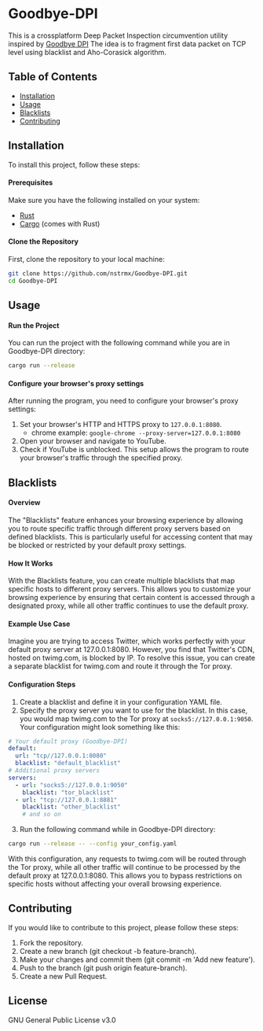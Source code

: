 # Goodbye-DPI
This is a crossplatform Deep Packet Inspection circumvention utility inspired by [Goodbye DPI](https://github.com/ValdikSS/GoodbyeDPI)
The idea is to fragment first data packet on TCP level using blacklist and Aho-Corasick algorithm.

## Table of Contents

- [Installation](#installation)
- [Usage](#usage)
- [Blacklists](#blacklists)
- [Contributing](#contributing)

## Installation
To install this project, follow these steps:

#### Prerequisites
Make sure you have the following installed on your system:

- [Rust](https://www.rust-lang.org/tools/install)
- [Cargo](https://doc.rust-lang.org/cargo/getting-started/installation.html) (comes with Rust)

#### Clone the Repository
First, clone the repository to your local machine:

```bash
git clone https://github.com/nstrmx/Goodbye-DPI.git
cd Goodbye-DPI
```

## Usage
#### Run the Project
You can run the project with the following command while you are in Goodbye-DPI directory:

```bash
cargo run --release
```
#### Configure your browser's proxy settings
After running the program, you need to configure your browser's proxy settings:

1. Set your browser's HTTP and HTTPS proxy to `127.0.0.1:8080`.
    - chrome example: `google-chrome --proxy-server=127.0.0.1:8080`
2. Open your browser and navigate to YouTube.
3. Check if YouTube is unblocked.
This setup allows the program to route your browser's traffic through the specified proxy.

## Blacklists
#### Overview
The "Blacklists" feature enhances your browsing experience by allowing you to route specific traffic through different proxy servers based on defined blacklists. This is particularly useful for accessing content that may be blocked or restricted by your default proxy settings.

#### How It Works
With the Blacklists feature, you can create multiple blacklists that map specific hosts to different proxy servers. This allows you to customize your browsing experience by ensuring that certain content is accessed through a designated proxy, while all other traffic continues to use the default proxy.

#### Example Use Case
Imagine you are trying to access Twitter, which works perfectly with your default proxy server at 127.0.0.1:8080. However, you find that Twitter's CDN, hosted on twimg.com, is blocked by IP. To resolve this issue, you can create a separate blacklist for twimg.com and route it through the Tor proxy.

#### Configuration Steps
1. Create a blacklist and define it in your configuration YAML file.
1. Specify the proxy server you want to use for the blacklist. In this case, you would map twimg.com to the Tor proxy at `socks5://127.0.0.1:9050`.
Your configuration might look something like this:
```yaml
# Your default proxy (Goodbye-DPI)
default: 
  url: "tcp//127.0.0.1:8080"
  blacklist: "default_blacklist"
# Additional proxy servers
servers:
  - url: "socks5://127.0.0.1:9050"
    blacklist: "tor_blacklist"
  - url: "tcp://127.0.0.1:8881"
    blacklist: "other_blacklist"
    # and so on
```
3. Run the following command while in Goodbye-DPI directory:
```bash
cargo run --release -- --config your_config.yaml
```
With this configuration, any requests to twimg.com will be routed through the Tor proxy, while all other traffic will continue to be processed by the default proxy at 127.0.0.1:8080. This allows you to bypass restrictions on specific hosts without affecting your overall browsing experience.

## Contributing
If you would like to contribute to this project, please follow these steps:

1. Fork the repository.
2. Create a new branch (git checkout -b feature-branch).
3. Make your changes and commit them (git commit -m 'Add new feature').
4. Push to the branch (git push origin feature-branch).
5. Create a new Pull Request.

## License
GNU General Public License v3.0
